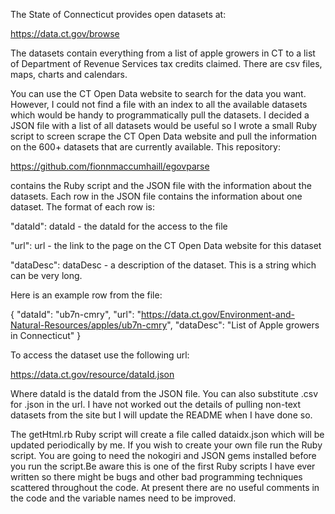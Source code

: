 The State of Connecticut provides open datasets at:

https://data.ct.gov/browse

The datasets contain everything from a list of apple growers in CT to a list
of Department of Revenue Services tax credits claimed. There are csv files,
maps, charts and calendars. 

You can use the CT Open Data website to search for the data you want. However,
I could not find a file with an index to all the available datasets which would
be handy to programmatically pull the datasets. I decided a JSON file with a
list of all datasets would be useful so I wrote a small Ruby script to screen
scrape the CT Open Data website and pull the information on the 600+ datasets
that are currently available. This repository:

https://github.com/fionnmaccumhaill/egovparse

contains the Ruby script and the JSON file with the information about the 
datasets. Each row in the JSON file contains the information about one dataset.
The format of each row is:

"dataId":   dataId   - the dataId for the access to the file

"url":      url      - the link to the page on the CT Open Data website for this dataset

"dataDesc": dataDesc  - a description of the dataset. This is a string which can
                        be very long.
                     
Here is an example row from the file:

{
  "dataId": "ub7n-cmry",
  "url": "https://data.ct.gov/Environment-and-Natural-Resources/apples/ub7n-cmry",
  "dataDesc": "List of Apple growers in Connecticut"
}
                     
To access the dataset use the following url:

https://data.ct.gov/resource/dataId.json

Where dataId is the dataId from the JSON file. You can also substitute
   .csv for .json in the url.
   I have not worked out the details of pulling non-text datasets from the site
   but I will update the README when I have done so.

The getHtml.rb Ruby script will create a file called dataidx.json which will be
updated periodically by me. If you wish to create your own file run the Ruby
script. You are going to need the nokogiri and JSON gems installed before you
run the script.Be aware this is one of the first Ruby scripts I have ever written
so there might be bugs and other bad programming techniques scattered throughout
the code. At present there are no useful comments in the code and the variable
names need to be improved. 